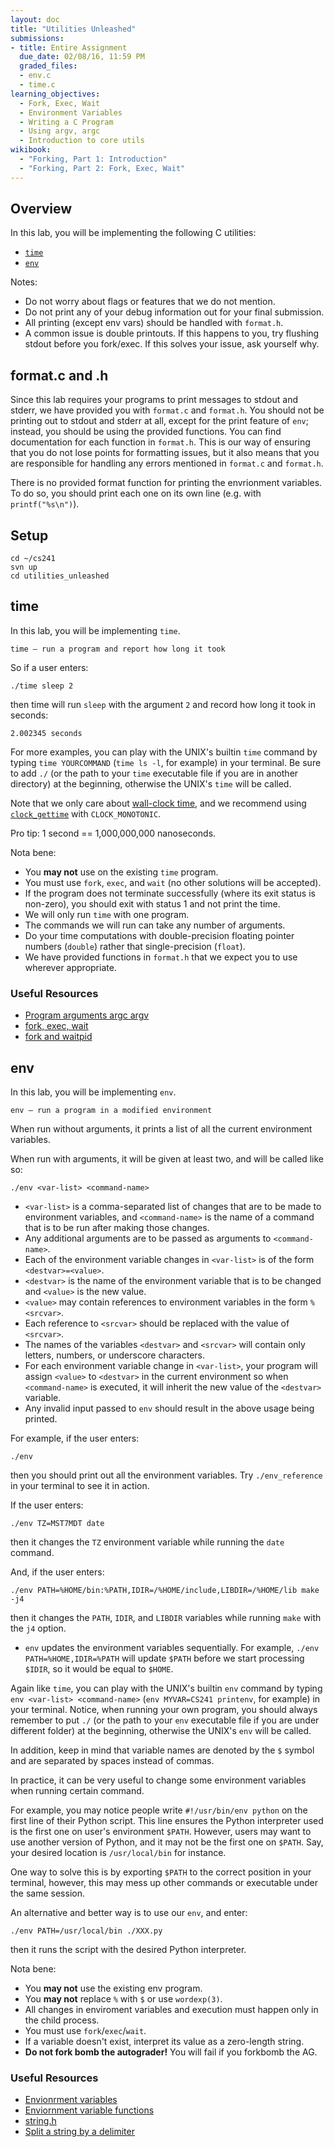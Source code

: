 ```yaml
---
layout: doc
title: "Utilities Unleashed"
submissions:
- title: Entire Assignment
  due_date: 02/08/16, 11:59 PM
  graded_files:
  - env.c
  - time.c
learning_objectives:
  - Fork, Exec, Wait
  - Environment Variables
  - Writing a C Program
  - Using argv, argc
  - Introduction to core utils
wikibook:
  - "Forking, Part 1: Introduction"
  - "Forking, Part 2: Fork, Exec, Wait"
---
```


## Overview

In this lab, you will be implementing the following C utilities:

*   [`time`](#time)
*   [`env`](#env)

Notes:

*   Do not worry about flags or features that we do not mention.
*   Do not print any of your debug information out for your final submission.
*   All printing (except env vars) should be handled with `format.h`.
*   A common issue is double printouts. If this happens to you, try flushing stdout before you fork/exec. If this solves your issue, ask yourself why.

## format.c and .h

Since this lab requires your programs to print messages to stdout and stderr, we have provided you with `format.c` and `format.h`. You should not be printing out to stdout and stderr at all, except for the print feature of `env`; instead, you should be using the provided functions. You can find documentation for each function in `format.h`. This is our way of ensuring that you do not lose points for formatting issues, but it also means that you are responsible for handling any errors mentioned in `format.c` and `format.h`.

There is no provided format function for printing the envrionment variables. To do so, you should print each one on its own line (e.g. with `printf("%s\n")`).


## Setup

```
cd ~/cs241
svn up
cd utilities_unleashed
```

## time

In this lab, you will be implementing `time`.

```
time – run a program and report how long it took
```

So if a user enters:

```
./time sleep 2
```

then time will run `sleep` with the argument `2` and record how long it took in seconds:

```
2.002345 seconds
```

For more examples, you can play with the UNIX's builtin `time` command by typing `time YOURCOMMAND` (`time ls -l`, for example) in your terminal. Be sure to add `./` (or the path to your `time` executable file if you are in another directory) at the beginning, otherwise the UNIX's `time` will be called.

Note that we only care about [wall-clock time](https://en.wikipedia.org/wiki/Wall-clock_time), and we recommend using [`clock_gettime`](http://linux.die.net/man/3/clock_gettime) with `CLOCK_MONOTONIC`.

Pro tip: 1 second == 1,000,000,000 nanoseconds.

Nota bene:

*   You __may not__ use on the existing `time` program.
*   You must use `fork`, `exec`, and `wait` (no other solutions will be accepted).
*   If the program does not terminate successfully (where its exit status is non-zero), you should exit with status 1 and not print the time.
*   We will only run `time` with one program.
*   The commands we will run can take any number of arguments.
*   Do your time computations with double-precision floating pointer numbers (`double`) rather that single-precision (`float`).
*   We have provided functions in `format.h` that we expect you to use wherever appropriate.


### Useful Resources

*   [Program arguments argc argv](http://cs-education.github.io/sys/#chapter/2/section/0/activity/0)
*   [fork, exec, wait](https://github.com/angrave/SystemProgramming/wiki/Forking%2C-Part-2%3A-Fork%2C-Exec%2C-Wait)
*   [fork and waitpid](http://cs-education.github.io/sys/#chapter/5/section/1/activity/0)

## env

In this lab, you will be implementing `env`.

```
env – run a program in a modified environment
```

When run without arguments, it prints a list of all the current environment variables.

When run with arguments, it will be given at least two, and will be called like so:

```
./env <var-list> <command-name>
```

*   `<var-list>` is a comma-separated list of changes that are to be made to environment variables, and `<command-name>` is the name of a command that is to be run after making those changes.
*   Any additional arguments are to be passed as arguments to `<command-name>`.
*   Each of the environment variable changes in `<var-list>` is of the form `<destvar>=<value>`.
*   `<destvar>` is the name of the environment variable that is to be changed and `<value>` is the new value.
*   `<value>` may contain references to environment variables in the form `%<srcvar>`.
*   Each reference to `<srcvar>` should be replaced with the value of `<srcvar>`.
*   The names of the variables `<destvar>` and `<srcvar>` will contain only letters, numbers, or underscore characters.
*   For each environment variable change in `<var-list>`, your program will assign `<value>` to `<destvar>` in the current environment so when `<command-name>` is executed, it will inherit the new value of the `<destvar>` variable.
*   Any invalid input passed to `env` should result in the above usage being printed.

For example, if the user enters:

```
./env
```

then you should print out all the environment variables. Try `./env_reference` in your terminal to see it in action.

If the user enters:

```
./env TZ=MST7MDT date
```

then it changes the `TZ` environment variable while running the `date` command.

And, if the user enters:

```
./env PATH=%HOME/bin:%PATH,IDIR=/%HOME/include,LIBDIR=/%HOME/lib make -j4
```

then it changes the `PATH`, `IDIR`, and `LIBDIR` variables while running `make` with the `j4` option.

*   `env` updates the environment variables sequentially. For example, `./env PATH=%HOME,IDIR=%PATH` will update `$PATH` before we start processing `$IDIR`, so it would be equal to `$HOME`.

Again like `time`, you can play with the UNIX's builtin `env` command by typing `env <var-list> <command-name>` (`env MYVAR=CS241 printenv`, for example) in your terminal. Notice, when running your own program, you should always remember to put `./` (or the path to your `env` executable file if you are under different folder) at the beginning, otherwise the UNIX's `env` will be called.

In addition, keep in mind that variable names are denoted by the `$` symbol and are separated by spaces instead of commas.

In practice, it can be very useful to change some environment variables when running certain command.

For example, you may notice people write `#!/usr/bin/env python` on the first line of their Python script. This line ensures the Python interpreter used is the first one on user's environment `$PATH`. However, users may want to use another version of Python, and it may not be the first one on `$PATH`. Say, your desired location is `/usr/local/bin` for instance.

One way to solve this is by exporting `$PATH` to the correct position in your terminal, however, this may mess up other commands or executable under the same session.

An alternative and better way is to use our `env`, and enter:

```
./env PATH=/usr/local/bin ./XXX.py
```

then it runs the script with the desired Python interpreter.

Nota bene:

*   You __may not__ use the existing env program.
*   You __may not__ replace `%` with `$` or use `wordexp(3)`.
*   All changes in enviroment variables and execution must happen only in the child process.
*   You must use `fork`/`exec`/`wait`.
*   If a variable doesn't exist, interpret its value as a zero-length string.
*   __Do not fork bomb the autograder!__ You will fail if you forkbomb the AG.

### Useful Resources

*   [Envionrment variables](http://cs-education.github.io/sys/#chapter/2/section/1/activity/0)
*   [Enviornment variable functions](http://www.gnu.org/software/libc/manual/html_node/Environment-Variables.html)
*   [string.h](http://man7.org/linux/man-pages/man3/string.3.html)
*   [Split a string by a delimiter](https://www.quora.com/How-do-you-write-a-C-program-to-split-a-string-by-a-delimiter)
